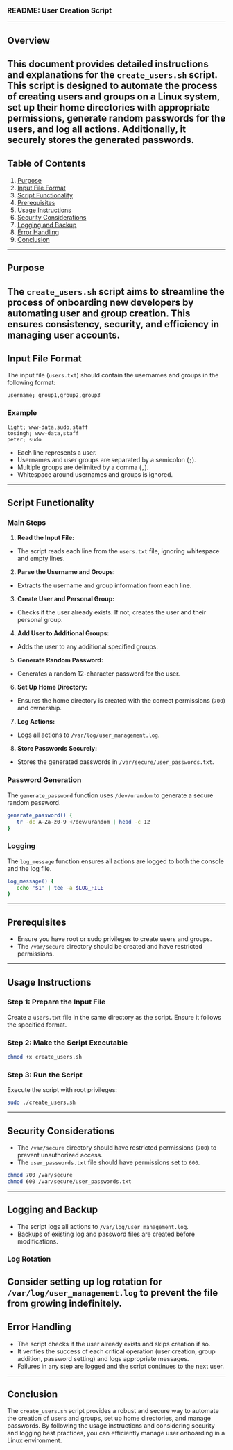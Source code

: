 ### README: User Creation Script
---
## Overview
This document provides detailed instructions and explanations for the `create_users.sh` script. This script is designed to automate the process of creating users and groups on a Linux system, set up their home directories with appropriate permissions, generate random passwords for the users, and log all actions. Additionally, it securely stores the generated passwords.
---
## Table of Contents
1. [Purpose](#purpose)
2. [Input File Format](#input-file-format)
3. [Script Functionality](#script-functionality)
4. [Prerequisites](#prerequisites)
5. [Usage Instructions](#usage-instructions)
6. [Security Considerations](#security-considerations)
7. [Logging and Backup](#logging-and-backup)
8. [Error Handling](#error-handling)
9. [Conclusion](#conclusion)
---
## Purpose
The `create_users.sh` script aims to streamline the process of onboarding new developers by automating user and group creation. This ensures consistency, security, and efficiency in managing user accounts.
---
## Input File Format
The input file (`users.txt`) should contain the usernames and groups in the following format:
```plaintext
username; group1,group2,group3
```
### Example
```plaintext
light; www-data,sudo,staff
tosingh; www-data,staff
peter; sudo
```
- Each line represents a user.
- Usernames and user groups are separated by a semicolon (`;`).
- Multiple groups are delimited by a comma (`,`).
- Whitespace around usernames and groups is ignored.
---
## Script Functionality
### Main Steps
1. **Read the Input File:**
  - The script reads each line from the `users.txt` file, ignoring whitespace and empty lines.
2. **Parse the Username and Groups:**
  - Extracts the username and group information from each line.
3. **Create User and Personal Group:**
  - Checks if the user already exists. If not, creates the user and their personal group.
4. **Add User to Additional Groups:**
  - Adds the user to any additional specified groups.
5. **Generate Random Password:**
  - Generates a random 12-character password for the user.
6. **Set Up Home Directory:**
  - Ensures the home directory is created with the correct permissions (`700`) and ownership.
7. **Log Actions:**
  - Logs all actions to `/var/log/user_management.log`.
8. **Store Passwords Securely:**
  - Stores the generated passwords in `/var/secure/user_passwords.txt`.
### Password Generation
The `generate_password` function uses `/dev/urandom` to generate a secure random password.
```bash
generate_password() {
   tr -dc A-Za-z0-9 </dev/urandom | head -c 12
}
```
### Logging
The `log_message` function ensures all actions are logged to both the console and the log file.
```bash
log_message() {
   echo "$1" | tee -a $LOG_FILE
}
```
---
## Prerequisites
- Ensure you have root or sudo privileges to create users and groups.
- The `/var/secure` directory should be created and have restricted permissions.
---
## Usage Instructions
### Step 1: Prepare the Input File
Create a `users.txt` file in the same directory as the script. Ensure it follows the specified format.
### Step 2: Make the Script Executable
```bash
chmod +x create_users.sh
```
### Step 3: Run the Script
Execute the script with root privileges:
```bash
sudo ./create_users.sh
```
---
## Security Considerations
- The `/var/secure` directory should have restricted permissions (`700`) to prevent unauthorized access.
- The `user_passwords.txt` file should have permissions set to `600`.
```bash
chmod 700 /var/secure
chmod 600 /var/secure/user_passwords.txt
```
---
## Logging and Backup
- The script logs all actions to `/var/log/user_management.log`.
- Backups of existing log and password files are created before modifications.
### Log Rotation
Consider setting up log rotation for `/var/log/user_management.log` to prevent the file from growing indefinitely.
---
## Error Handling
- The script checks if the user already exists and skips creation if so.
- It verifies the success of each critical operation (user creation, group addition, password setting) and logs appropriate messages.
- Failures in any step are logged and the script continues to the next user.
---
## Conclusion
The `create_users.sh` script provides a robust and secure way to automate the creation of users and groups, set up home directories, and manage passwords. By following the usage instructions and considering security and logging best practices, you can efficiently manage user onboarding in a Linux environment.